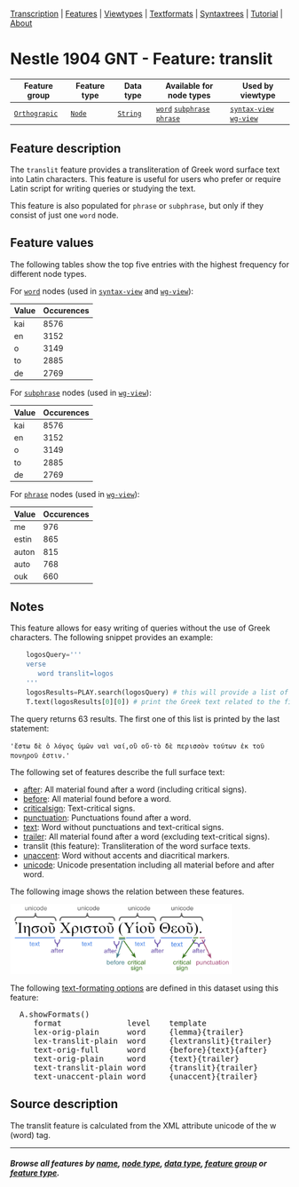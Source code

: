 <a name="start"></a>
<div class="hidden-content">
<a href="../transcription.md">Transcription</a> | <a href="README.md#start">Features</a> | <a href="../viewtypes.md#start">Viewtypes</a> | <a href="../textformats.md#start">Textformats</a> |  <a href="../syntaxtrees.md#start">Syntaxtrees</a> | <a href="../tutorial/README.md#start">Tutorial</a>  | <a href="../about.md#start">About</a>
</div>

# Nestle 1904 GNT - Feature: translit

Feature group | Feature type | Data type | Available for node types | Used by viewtype
---  | --- | --- | --- | ---
[`Orthograpic`](featuresbygroup.md#orthograpic-features) | [`Node`](featuresbyfeaturetype.md#node-features) | [`String`](featuresbydatatype.md#string-datatype)  | [`word`](featuresbynodetype.md#word-nodes) [`subphrase`](featuresbynodetype.md#subphrase-nodes) [`phrase`](featuresbynodetype.md#phrase-nodes) | [`syntax-view`](../syntax-view.md#start) [`wg-view`](../wg-view.md#start) 

## Feature description

The `translit` feature provides a transliteration of Greek word surface text into Latin characters. This feature is useful for users who prefer or require Latin script for writing queries or studying the text.

This feature is also populated for `phrase` or `subphrase`, but only if they consist of just one `word` node.

## Feature values 

The following tables show the top five entries with the highest frequency for different node types.

For [`word`](featuresbynodetype.md#word-nodes) nodes (used in [`syntax-view`](../syntax-view.md#start) and  [`wg-view`](../wg-view.md#start)):

Value	| Occurences
--- | ---
kai	| 8576
en	| 3152
o	| 3149
to | 2885
de | 2769

For [`subphrase`](featuresbynodetype.md#subphrase-nodes) nodes (used in [`wg-view`](../wg-view.md#start)):

Value	| Occurences
--- | ---
kai	| 8576
en	| 3152
o	| 3149
to | 2885
de | 2769

For [`phrase`](featuresbynodetype.md#phrase-nodes) nodes (used in [`wg-view`](../wg-view.md#start)):

Value	| Occurences
--- | ---
me |	976
estin |	865
auton	| 815
auto | 768
ouk	| 660

## Notes

This feature allows for easy writing of queries without the use of Greek characters. The following snippet provides an example:

```python
    logosQuery='''
    verse 
       word translit=logos
    '''
    logosResults=PLAY.search(logosQuery) # this will provide a list of tuples
    T.text(logosResults[0][0]) # print the Greek text related to the first node in the first tuple (which is a verse node)
```
The query returns 63 results. The first one of this list is printed by the last statement:

`'ἔστω δὲ ὁ λόγος ὑμῶν ναὶ ναί,οὒ οὔ·τὸ δὲ περισσὸν τούτων ἐκ τοῦ πονηροῦ ἐστιν.'`

The following set of features describe the full surface text:
   * [after](after.md#start): All material found after a word (including critical signs).
   * [before](before.md#start): All material found before a word.
   * [criticalsign](criticalsign.md#start): Text-critical signs.
   * [punctuation](punctuation.md#start): Punctuations found after a word.
   * [text](text.md#start): Word without punctuations and text-critical signs.
   * [trailer](trailer.md#start): All material found after a word (excluding text-critical signs).
   * translit (this feature): Transliteration of the word surface texts.
   * [unaccent](unaccent.md#start): Word without accents and diacritical markers.
   * [unicode](unicode.md#start): Unicode presentation including all material before and after word.

The following image shows the relation between these features.

<img src="images/details_surface_features.png" width="400">

The following [text-formating options](../textformats.md#start) are defined in this dataset using this feature:
<pre>
  A.showFormats()
     format              level    template
     lex-orig-plain      word     {lemma}{trailer}
     lex-translit-plain  word     {lextranslit}{trailer}
     text-orig-full      word     {before}{text}{after}
     text-orig-plain     word     {text}{trailer}
     text-translit-plain word     {translit}{trailer}
     text-unaccent-plain word     {unaccent}{trailer}
</pre>

## Source description

The translit feature is calculated from the XML attribute unicode of the w (word) tag.

---
#### *Browse all features by [name](featuresbyname.md#start), [node type](featuresbynodetype.md#start), [data type](featuresbydatatype.md#start), [feature group](featuresbygroup.md#start) or [feature type](featuresbyfeaturetype.md#start).*

